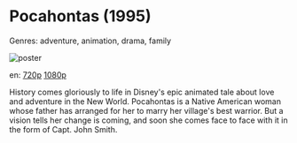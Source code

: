 # Pocahontas (1995)

Genres: adventure, animation, drama, family

![poster](http://image.tmdb.org/t/p/w500/qk95miOV8wDABbO5gyCpCrvbVFu.jpg)

en:
  [720p](magnet:?xt=urn:btih:A6A7BB82A4B8FF786E75AB2214A26D754AD83ADD&tr=udp://glotorrents.pw:6969/announce&tr=udp://tracker.opentrackr.org:1337/announce&tr=udp://torrent.gresille.org:80/announce&tr=udp://tracker.openbittorrent.com:80&tr=udp://tracker.coppersurfer.tk:6969&tr=udp://tracker.leechers-paradise.org:6969&tr=udp://p4p.arenabg.ch:1337&tr=udp://tracker.internetwarriors.net:1337)
  [1080p](magnet:?xt=urn:btih:0998D3269794241A1933F83CB418BF410A1DD792&tr=udp://glotorrents.pw:6969/announce&tr=udp://tracker.opentrackr.org:1337/announce&tr=udp://torrent.gresille.org:80/announce&tr=udp://tracker.openbittorrent.com:80&tr=udp://tracker.coppersurfer.tk:6969&tr=udp://tracker.leechers-paradise.org:6969&tr=udp://p4p.arenabg.ch:1337&tr=udp://tracker.internetwarriors.net:1337)
  


History comes gloriously to life in Disney's epic animated tale about love and adventure in the New World. Pocahontas is a Native American woman whose father has arranged for her to marry her village's best warrior. But a vision tells her change is coming, and soon she comes face to face with it in the form of Capt. John Smith.